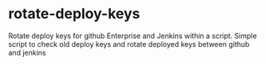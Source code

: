 # rotate-deploy-keys
Rotate deploy keys for github Enterprise and Jenkins within a script.
Simple script to check old deploy keys and rotate deployed keys between github and jenkins
